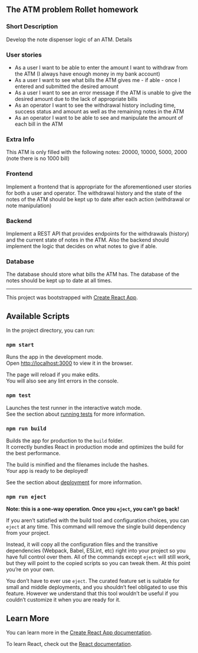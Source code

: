 ## The ATM problem Rollet homework

### Short Description
Develop the note dispenser logic of an ATM.
Details

### User stories
- As a user I want to be able to enter the amount I want to withdraw from the ATM (I
always have enough money in my bank account)
- As a user I want to see what bills the ATM gives me - if able - once I entered and
submitted the desired amount
- As a user I want to see an error message if the ATM is unable to give the desired
amount due to the lack of appropriate bills
- As an operator I want to see the withdrawal history including time, success status and
amount as well as the remaining notes in the ATM
- As an operator I want to be able to see and manipulate the amount of each bill in the
ATM


### Extra Info
This ATM is only filled with the following notes: 20000, 10000, 5000, 2000 (note there is no
1000 bill)

### Frontend
Implement a frontend that is appropriate for the aforementioned user stories for both a user and
operator.
The withdrawal history and the state of the notes of the ATM should be kept up to date after
each action (withdrawal or note manipulation)

### Backend
Implement a REST API that provides endpoints for the withdrawals (history) and the current
state of notes in the ATM.
Also the backend should implement the logic that decides on what notes to give if able.

### Database

The database should store what bills the ATM has. The database of the notes should be kept up
to date at all times.

---

This project was bootstrapped with [Create React App](https://github.com/facebook/create-react-app).

## Available Scripts

In the project directory, you can run:

### `npm start`

Runs the app in the development mode.<br>
Open [http://localhost:3000](http://localhost:3000) to view it in the browser.

The page will reload if you make edits.<br>
You will also see any lint errors in the console.

### `npm test`

Launches the test runner in the interactive watch mode.<br>
See the section about [running tests](https://facebook.github.io/create-react-app/docs/running-tests) for more information.

### `npm run build`

Builds the app for production to the `build` folder.<br>
It correctly bundles React in production mode and optimizes the build for the best performance.

The build is minified and the filenames include the hashes.<br>
Your app is ready to be deployed!

See the section about [deployment](https://facebook.github.io/create-react-app/docs/deployment) for more information.

### `npm run eject`

**Note: this is a one-way operation. Once you `eject`, you can’t go back!**

If you aren’t satisfied with the build tool and configuration choices, you can `eject` at any time. This command will remove the single build dependency from your project.

Instead, it will copy all the configuration files and the transitive dependencies (Webpack, Babel, ESLint, etc) right into your project so you have full control over them. All of the commands except `eject` will still work, but they will point to the copied scripts so you can tweak them. At this point you’re on your own.

You don’t have to ever use `eject`. The curated feature set is suitable for small and middle deployments, and you shouldn’t feel obligated to use this feature. However we understand that this tool wouldn’t be useful if you couldn’t customize it when you are ready for it.

## Learn More

You can learn more in the [Create React App documentation](https://facebook.github.io/create-react-app/docs/getting-started).

To learn React, check out the [React documentation](https://reactjs.org/).

